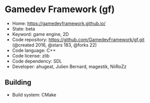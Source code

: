 # Gamedev Framework (gf)

- Home: https://gamedevframework.github.io/
- State: beta
- Keyword: game engine, 2D
- Code repository: https://github.com/GamedevFramework/gf.git (@created 2016, @stars 183, @forks 22)
- Code language: C++
- Code license: zlib
- Code dependency: SDL
- Developer: ahugeat, Julien Bernard, magestik, NiiRoZz

## Building

- Build system: CMake
